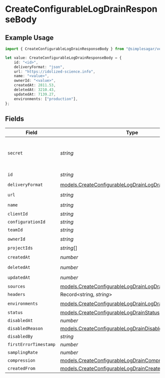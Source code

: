 # CreateConfigurableLogDrainResponseBody

## Example Usage

```typescript
import { CreateConfigurableLogDrainResponseBody } from "@simplesagar/vercel/models/createconfigurablelogdrainop.js";

let value: CreateConfigurableLogDrainResponseBody = {
    id: "<id>",
    deliveryFormat: "json",
    url: "https://idolized-science.info",
    name: "<value>",
    ownerId: "<value>",
    createdAt: 2811.53,
    deletedAt: 3210.43,
    updatedAt: 7139.27,
    environments: ["production"],
};
```

## Fields

| Field                                                                                                                      | Type                                                                                                                       | Required                                                                                                                   | Description                                                                                                                |
| -------------------------------------------------------------------------------------------------------------------------- | -------------------------------------------------------------------------------------------------------------------------- | -------------------------------------------------------------------------------------------------------------------------- | -------------------------------------------------------------------------------------------------------------------------- |
| `secret`                                                                                                                   | *string*                                                                                                                   | :heavy_minus_sign:                                                                                                         | The secret to validate the log-drain payload                                                                               |
| `id`                                                                                                                       | *string*                                                                                                                   | :heavy_check_mark:                                                                                                         | N/A                                                                                                                        |
| `deliveryFormat`                                                                                                           | [models.CreateConfigurableLogDrainLogDrainsDeliveryFormat](../models/createconfigurablelogdrainlogdrainsdeliveryformat.md) | :heavy_check_mark:                                                                                                         | N/A                                                                                                                        |
| `url`                                                                                                                      | *string*                                                                                                                   | :heavy_check_mark:                                                                                                         | N/A                                                                                                                        |
| `name`                                                                                                                     | *string*                                                                                                                   | :heavy_check_mark:                                                                                                         | N/A                                                                                                                        |
| `clientId`                                                                                                                 | *string*                                                                                                                   | :heavy_minus_sign:                                                                                                         | N/A                                                                                                                        |
| `configurationId`                                                                                                          | *string*                                                                                                                   | :heavy_minus_sign:                                                                                                         | N/A                                                                                                                        |
| `teamId`                                                                                                                   | *string*                                                                                                                   | :heavy_minus_sign:                                                                                                         | N/A                                                                                                                        |
| `ownerId`                                                                                                                  | *string*                                                                                                                   | :heavy_check_mark:                                                                                                         | N/A                                                                                                                        |
| `projectIds`                                                                                                               | *string*[]                                                                                                                 | :heavy_minus_sign:                                                                                                         | N/A                                                                                                                        |
| `createdAt`                                                                                                                | *number*                                                                                                                   | :heavy_check_mark:                                                                                                         | N/A                                                                                                                        |
| `deletedAt`                                                                                                                | *number*                                                                                                                   | :heavy_check_mark:                                                                                                         | N/A                                                                                                                        |
| `updatedAt`                                                                                                                | *number*                                                                                                                   | :heavy_check_mark:                                                                                                         | N/A                                                                                                                        |
| `sources`                                                                                                                  | [models.CreateConfigurableLogDrainLogDrainsSources](../models/createconfigurablelogdrainlogdrainssources.md)[]             | :heavy_minus_sign:                                                                                                         | N/A                                                                                                                        |
| `headers`                                                                                                                  | Record<string, *string*>                                                                                                   | :heavy_minus_sign:                                                                                                         | N/A                                                                                                                        |
| `environments`                                                                                                             | [models.CreateConfigurableLogDrainLogDrainsEnvironments](../models/createconfigurablelogdrainlogdrainsenvironments.md)[]   | :heavy_check_mark:                                                                                                         | N/A                                                                                                                        |
| `status`                                                                                                                   | [models.CreateConfigurableLogDrainStatus](../models/createconfigurablelogdrainstatus.md)                                   | :heavy_minus_sign:                                                                                                         | N/A                                                                                                                        |
| `disabledAt`                                                                                                               | *number*                                                                                                                   | :heavy_minus_sign:                                                                                                         | N/A                                                                                                                        |
| `disabledReason`                                                                                                           | [models.CreateConfigurableLogDrainDisabledReason](../models/createconfigurablelogdraindisabledreason.md)                   | :heavy_minus_sign:                                                                                                         | N/A                                                                                                                        |
| `disabledBy`                                                                                                               | *string*                                                                                                                   | :heavy_minus_sign:                                                                                                         | N/A                                                                                                                        |
| `firstErrorTimestamp`                                                                                                      | *number*                                                                                                                   | :heavy_minus_sign:                                                                                                         | N/A                                                                                                                        |
| `samplingRate`                                                                                                             | *number*                                                                                                                   | :heavy_minus_sign:                                                                                                         | N/A                                                                                                                        |
| `compression`                                                                                                              | [models.CreateConfigurableLogDrainCompression](../models/createconfigurablelogdraincompression.md)                         | :heavy_minus_sign:                                                                                                         | N/A                                                                                                                        |
| `createdFrom`                                                                                                              | [models.CreateConfigurableLogDrainCreatedFrom](../models/createconfigurablelogdraincreatedfrom.md)                         | :heavy_minus_sign:                                                                                                         | N/A                                                                                                                        |